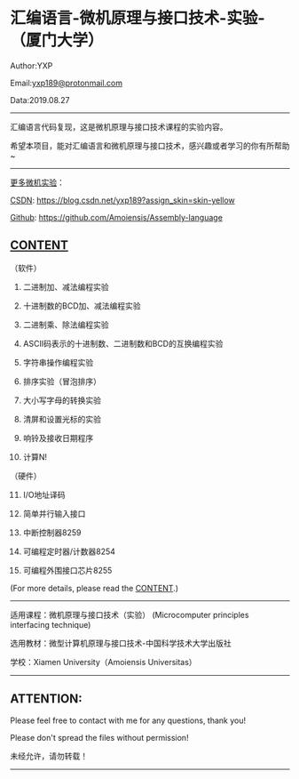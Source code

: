 汇编语言-微机原理与接口技术-实验-（厦门大学）
======================================================================
Author:YXP

Email:yxp189@protonmail.com

Data:2019.08.27
************************************************************************
汇编语言代码复现，这是微机原理与接口技术课程的实验内容。

希望本项目，能对汇编语言和微机原理与接口技术，感兴趣或者学习的你有所帮助~
************************************************************************

[更多微机实验](https://blog.csdn.net/yxp189?assign_skin=skin-yellow)：

[CSDN](https://blog.csdn.net/yxp189?assign_skin=skin-yellow): https://blog.csdn.net/yxp189?assign_skin=skin-yellow

[Github](https://github.com/Amoiensis/Assembly-language): https://github.com/Amoiensis/Assembly-language

[CONTENT](https://github.com/Amoiensis/Assembly-language/blob/master/CONTENT.md)
---------------------------------------
   （软件）
   
   1. 二进制加、减法编程实验
   
   2. 十进制数的BCD加、减法编程实验
   
   3. 二进制乘、除法编程实验
   
   4. ASCII码表示的十进制数、二进制数和BCD的互换编程实验
   
   5. 字符串操作编程实验
   
   6. 排序实验（冒泡排序）
   
   7. 大小写字母的转换实验
   
   8. 清屏和设置光标的实验
   
   9. 响铃及接收日期程序
   
   10. 计算N!

   （硬件）
   
   11. I/O地址译码
   
   12. 简单并行输入接口
   
   13. 中断控制器8259

   14. 可编程定时器/计数器8254

   15. 可编程外围接口芯片8255
             
   (For more details, please read the [CONTENT](https://github.com/Amoiensis/Assembly-language/blob/master/CONTENT.md).)
************************************************************************
适用课程：微机原理与接口技术（实验）
         (Microcomputer principles interfacing technique)

选用教材：微型计算机原理与接口技术-中国科学技术大学出版社

学校：Xiamen University（Amoiensis Universitas）
************************************************************************

ATTENTION:
---------------------------------------
Please feel free to contact with me for any questions, thank you!

Please don't spread the files without permission!

未经允许，请勿转载！
************************************************************************
